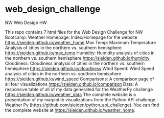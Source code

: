 # web_design_challenge
NW Web Design HW

This repo contains 7 html files for the Web Design Challenge for NW Bootcamp.
Weather Homepage: Index/Homepage for the website
  https://sieiden.github.io/weather_home
Max Temp: Maximum Temperature Analysis of cities in the northern vs. southern hemisphere
  https://sieiden.github.io/max_temp
Humidity: Humidity analysis of cities in the northern vs. southern hemisphere
  https://sieiden.github.io/humidity
Cloudiness: Cloudiness analysis of cities in the northern vs. southern hemisphere
  https://sieiden.github.io/cloudiness
Wind Speed: Wind Speed analysis of cities in the northern vs. southern hemisphere
  https://sieiden.github.io/wind_speed
Comparisons: A comparison page of all four visualizations
  https://sieiden.github.io/comparison
Data: A responsive table of all of my data generated for the WeatherPy challenge
  https://sieiden.github.io/weather_data
The complete website is a presentation of my matplotlib visualizations from the Python API challenge Weather Py (https://github.com/sieiden/python_api_challenge). You can find the complete website at https://sieiden.github.io/weather_home.
